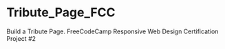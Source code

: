 # Tribute_Page_FCC
Build a Tribute Page. FreeCodeCamp Responsive Web Design Certification Project #2
